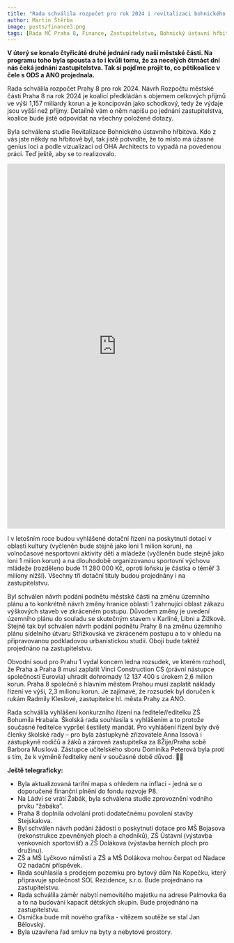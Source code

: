 ```yaml
---
title: "Rada schválila rozpočet pro rok 2024 i revitalizaci bohnického hřbitova" 
author: Martin Štěrba
image: posts/finance3.png
tags: [Rada MČ Praha 8, Finance, Zastupitelstvo, Bohnický ústavní hřbitov]
---
```


**V úterý se konalo čtyřicáté druhé jednání rady naší městské části. Na programu toho byla spousta a to i kvůli tomu, že za necelých čtrnáct dní nás čeká jednání zastupitelstva. Tak si pojďme projít to, co pětikoalice v čele s ODS a ANO projednala.**

Rada schválila rozpočet Prahy 8 pro rok 2024. Návrh Rozpočtu městské části Praha 8 na rok 2024 je koalicí předkládán s objemem celkových příjmů ve výši 1,157 miliardy korun a je koncipován jako schodkový, tedy že výdaje jsou vyšší než příjmy. Detailně vám o něm napíšu po jednání zastupitelstva, koalice bude jistě odpovídat na všechny položené dotazy.

Byla schválena studie Revitalizace Bohnického ústavního hřbitova. Kdo z vás jste někdy na hřbitově byl, tak jistě potvrdíte, že to místo má úžasné genius loci a podle vizualizací od OHA Architects to vypadá na povedenou práci. Teď ještě, aby se to realizovalo.

<iframe src="https://www.facebook.com/plugins/post.php?href=https%3A%2F%2Fwww.facebook.com%2Fbohnickyhrbitov%2Fposts%2Fpfbid02wPHpQdjpPH9r7jEXyhopH5rgEbCaogA8VdfeTHsqMPLa2QD1GDbCkVJpZZZtAoddl&show_text=true&width=500" width="500" height="838" style="border:none;overflow:hidden" scrolling="no" frameborder="0" allowfullscreen="true" allow="autoplay; clipboard-write; encrypted-media; picture-in-picture; web-share"></iframe>

I v letošním roce budou vyhlášené dotační řízení na poskytnutí dotací v oblasti kultury (vyčleněn bude stejně jako loni 1 milion korun), na volnočasové nesportovní aktivity dětí a mládeže (vyčleněn bude stejně jako loni 1 milion korun) a na dlouhodobě organizovanou sportovní výchovu mládeže (rozděleno bude 11 280 000 Kč, oproti loňsku je částka o téměř 3 miliony nižší). Všechny tři dotační tituly budou projednány i na zastupitelstvu. 

Byl schválen návrh podání podnětu městské části na změnu územního plánu a to konkrétně návrh změny hranice oblasti 1 zahrnující oblast zákazu výškových staveb ve zkráceném postupu. Důvodem změny je uvedení územního plánu do souladu se skutečným stavem v Karlíně, Libni a Žižkově. Stejně tak byl schválen návrh podání podnětu Prahy 8 na změnu územního plánu sídelního útvaru Střížkovská ve zkráceném postupu a to v ohledu na připravovanou podkladovou urbanistickou studií. Obojí bude taktéž projednáno na zastupitelstvu. 

Obvodní soud pro Prahu 1 vydal koncem ledna rozsudek, ve kterém rozhodl, že Praha a Praha 8 musí zaplatit Vinci Construction CS (právní nástupce společnosti Eurovia) uhradit dohromady 12 137 400 s úrokem 2,6 milion korun. Praha 8 společně s hlavním městem Prahou musí zaplatit náklady řízení ve výši, 2,3 milionu korun. Je zajímavé, že rozsudek byl doručen k rukám Radmily Kleslové, zastupitelce hl. města Prahy za ANO.

Rada schválila vyhlášení konkurzního řízení na ředitele/ředitelku ZŠ Bohumila Hrabala. Školská rada souhlasila s vyhlášením a to protože současné ředitelce vypršel šestiletý mandát. Pro vyhlášení řízení byly dvě členky školské rady – pro byla zástupkyně zřizovatele Anna Issová i zástupkyně rodičů a žáků a zároveň zastupitelka za 8Žije/Praha sobě Barbora Musilová. Zástupce učitelského sboru Dominika Peterová byla proti s tím, že k výměně ředitelky není v současné době důvod. 🧑‍🎓

**Ještě telegraficky:**
- Byla aktualizovaná tarifní mapa s ohledem na inflaci - jedná se o doporučené finanční plnění do fondu rozvoje P8. 
- Na Ládví se vrátí Žabák, byla schválena studie zprovoznění vodního prvku “žabáka”. 
- Praha 8 doplnila odvolání proti dodatečnému povolení stavby Stejskalova.
- Byl schválen návrh podání žádosti o poskytnutí dotace pro MŠ Bojasova (rekonstrukce zpevněných ploch a chodníků), ZŠ Ústavní (výstavba venkovních sportovišť) a ZŠ Dolákova (výstavba herních ploch pro družinu). 
- ZŠ a MŠ Lyčkovo náměstí a ZŠ a MŠ Dolákova mohou čerpat od Nadace O2 nadační příspěvek.
- Rada souhlasila s prodejem pozemku pro bytový dům Na Kopečku, který připravuje společnost SOL Rezidence, s.r.o. Bude projednáno na zastupitelstvu.
- Rada schválila záměr nabytí nemovitého majetku na adrese Palmovka 6a a to na budování kapacit dětských skupin. Bude projednáno na zastupitelstvu.
- Osmička bude mít nového grafika - vítězem soutěže se stal Jan Bělovský.
- Byla uzavřena řad smluv na byty a nebytové prostory.